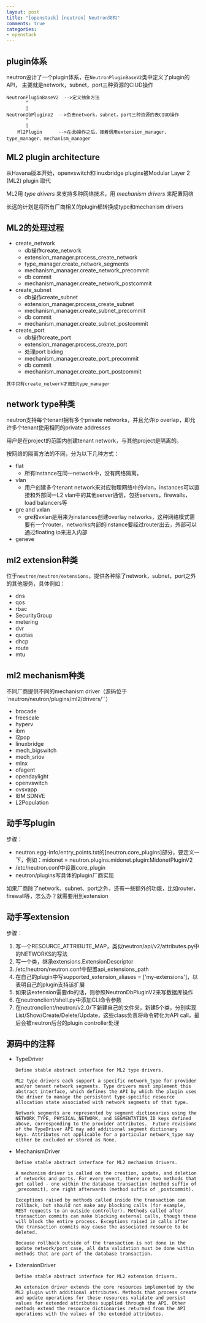 ```yaml
---
layout: post
title: "[openstack] [neutron] Neutron架构"
comments: true
categories:
- openstack
---
```


plugin体系
---------

neutron设计了一个plugin体系，在`NeutronPluginBaseV2`类中定义了plugin的API，
主要就是network，subnet，port三种资源的CIUD操作

```
NeutronPluginBaseV2  -->定义抽象方法
       ^
       |
NeutronDbPluginV2  -->负责network，subnet，port三种资源的表CIUD操作
       ^
       |
    Ml2Plugin      -->在db操作之后，接着调用extension_manager、type_manager、mechanism_manager
```

ML2 plugin architecture
------------------------
从Havana版本开始，openvswitch和linuxbridge plugins被Modular Layer 2 (ML2) plugin 取代

ML2用 *type drivers* 来支持多种网络技术，用 *mechanism drivers* 来配置网络

长远的计划是将所有厂商相关的plugin都转换成type和mechanism drivers

ML2的处理过程
-----------

- create_network
  - db操作create\_network
  - extension_manager.process\_create\_network
  - type_manager.create\_network\_segments
  - mechanism_manager.create\_network\_precommit
  - db commit
  - mechanism_manager.create\_network\_postcommit
- create_subnet
  - db操作create_subnet
  - extension_manager.process\_create\_subnet
  - mechanism_manager.create\_subnet\_precommit
  - db commit
  - mechanism_manager.create\_subnet\_postcommit
- create_port
  - db操作create_port
  - extension_manager.process\_create\_port
  - 处理port biding
  - mechanism_manager.create\_port\_precommit
  - db commit
  - mechanism_manager.create\_port\_postcommit

`其中只有create_network才用到type_manager`

network type种类
-----------------

neutron支持每个tenant拥有多个private networks，并且允许ip overlap，即允许多个tenant使用相同的private addresses

用户是在project的范围内创建tenant network，与其他project是隔离的。

按网络的隔离方法的不同，分为以下几种方式：

- flat
  - 所有instance在同一network中，没有网络隔离。
- vlan
  - 用户创建多个tenant network来对应物理网络中的vlan，instances可以直接和外部同一L2 vlan中的其他server通信，包括servers，firewalls，load balancers等
- gre and vxlan
  - gre和vxlan是用来为instances创建overlay networks，这种网络模式需要有一个router，networks内部的instance要经过router出去，外部可以通过floating ip来进入内部
- geneve

ml2 extension种类
-----------------

位于`neutron/neutron/extensions`，提供各种除了network，subnet，port之外的其他服务，具体例如：

- dns
- qos
- rbac
- SecurityGroup
- metering
- dvr
- quotas
- dhcp
- route
- mtu


ml2 mechanism种类
-----------------

不同厂商提供不同的mechanism driver（源码位于`neutron/neutron/plugins/ml2/drivers/``）

- brocade
- freescale
- hyperv
- ibm
- l2pop
- linuxbridge
- mech_bigswitch
- mech_sriov
- mlnx
- ofagent
- opendaylight
- openvswitch
- ovsvapp
- IBM SDNVE
- L2Population

动手写plugin
-----------

步骤：

- neutron.egg-info/entry\_points.txt的[neutron.core\_plugins]部分，要定义一下，例如：midonet = neutron.plugins.midonet.plugin:MidonetPluginV2
- /etc/neutron.conf中设置core_plugin
- neutron/plugins写具体的plugin厂商实现

如果厂商除了network、subnet、port之外，还有一些额外的功能，比如router，firewall等，怎么办？就需要用到extension


动手写extension
---------------

步骤：

1. 写一个RESOURCE\_ATTRIBUTE_MAP，类似neutron/api/v2/attributes.py中的NETWORKS的写法
1. 写一个类，继承extensions.ExtensionDescriptor
1. /etc/neutron/neutron.conf中配置api\_extensions\_path
1. 在自己的plugin中写supported\_extension\_aliases = ['my-extensions']，以表明自己的plugin支持该扩展
1. 如果该extension需要db的话，则参照NeutronDbPluginV2来写数据库操作
1. 在neutronclient/shell.py中添加CLI命令参数
1. 在neutronclient/neutron/v2\_0/下新建自己的文件夹，新建5个类，分别实现List/Show/Create/Delete/Update，这些class负责将命令转化为API call，最后会被neutron后台的plugin controller处理


源码中的注释
-----------

- TypeDriver

  ```
  Define stable abstract interface for ML2 type drivers.

  ML2 type drivers each support a specific network_type for provider
  and/or tenant network segments. Type drivers must implement this
  abstract interface, which defines the API by which the plugin uses
  the driver to manage the persistent type-specific resource
  allocation state associated with network segments of that type.

  Network segments are represented by segment dictionaries using the
  NETWORK_TYPE, PHYSICAL_NETWORK, and SEGMENTATION_ID keys defined
  above, corresponding to the provider attributes.  Future revisions
  of the TypeDriver API may add additional segment dictionary
  keys. Attributes not applicable for a particular network_type may
  either be excluded or stored as None.
  ```

- MechanismDriver

  ```
  Define stable abstract interface for ML2 mechanism drivers.

  A mechanism driver is called on the creation, update, and deletion
  of networks and ports. For every event, there are two methods that
  get called - one within the database transaction (method suffix of
  _precommit), one right afterwards (method suffix of _postcommit).

  Exceptions raised by methods called inside the transaction can
  rollback, but should not make any blocking calls (for example,
  REST requests to an outside controller). Methods called after
  transaction commits can make blocking external calls, though these
  will block the entire process. Exceptions raised in calls after
  the transaction commits may cause the associated resource to be
  deleted.

  Because rollback outside of the transaction is not done in the
  update network/port case, all data validation must be done within
  methods that are part of the database transaction.
  ```

- ExtensionDriver

  ```
  Define stable abstract interface for ML2 extension drivers.

  An extension driver extends the core resources implemented by the
  ML2 plugin with additional attributes. Methods that process create
  and update operations for these resources validate and persist
  values for extended attributes supplied through the API. Other
  methods extend the resource dictionaries returned from the API
  operations with the values of the extended attributes.
  ```
